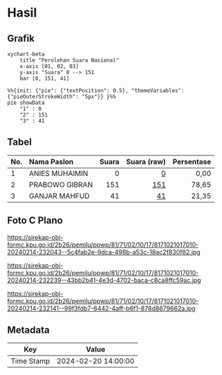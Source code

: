 # Hasil

## Grafik

```mermaid
xychart-beta
    title "Perolehan Suara Nasional"
    x-axis [01, 02, 03]
    y-axis "Suara" 0 --> 151
    bar [0, 151, 41]
```

```mermaid
%%{init: {"pie": {"textPosition": 0.5}, "themeVariables": {"pieOuterStrokeWidth": "5px"}} }%%
pie showData
    "1" : 0
    "2" : 151
    "3" : 41
```

## Tabel

| No. | Nama Paslon    | Suara | Suara (raw) | Persentase |
|:--- |:-------------- | -----:| -----------:| ----------:|
| 1   | ANIES MUHAIMIN | 0     | [0][p-1]    | 0,00       |
| 2   | PRABOWO GIBRAN | 151   | [151][p-2]  | 78,65      |
| 3   | GANJAR MAHFUD  | 41    | [41][p-3]   | 21,35      |


[p-1]: https://github.com/gigit-pemilu/pemilu-2024/blob/main/pilpres/hitung-suara/sub/81-maluku/sub/71-kota-ambon/sub/02-sirimau/sub/1017-uritetu/sub/010-tps/sub/paslon-1.txt
[p-2]: https://github.com/gigit-pemilu/pemilu-2024/blob/main/pilpres/hitung-suara/sub/81-maluku/sub/71-kota-ambon/sub/02-sirimau/sub/1017-uritetu/sub/010-tps/sub/paslon-2.txt
[p-3]: https://github.com/gigit-pemilu/pemilu-2024/blob/main/pilpres/hitung-suara/sub/81-maluku/sub/71-kota-ambon/sub/02-sirimau/sub/1017-uritetu/sub/010-tps/sub/paslon-3.txt

## Foto C Plano

https://sirekap-obj-formc.kpu.go.id/2b26/pemilu/ppwp/81/71/02/10/17/8171021017010-20240214-232043--5c4fab2e-9dca-498b-a53c-18ac2f830f82.jpg

https://sirekap-obj-formc.kpu.go.id/2b26/pemilu/ppwp/81/71/02/10/17/8171021017010-20240214-232239--43bb2b41-4e3d-4702-baca-c8ca8ffc59ac.jpg

https://sirekap-obj-formc.kpu.go.id/2b26/pemilu/ppwp/81/71/02/10/17/8171021017010-20240214-232141--99f3fdb7-6442-4aff-b6f1-878d8679662a.jpg


## Metadata

| Key        | Value               |
| ---------- | ------------------- |
| Time Stamp | 2024-02-20 14:00:00 |



